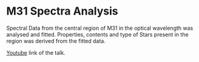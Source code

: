 # M31 Spectra Analysis

Spectral Data from the central region of M31 in the optical wavelength was analysed and fitted. Properties, contents and type of Stars present in the region was derived from the fitted data.

[Youtube](https://youtu.be/ChSKIlgKt3g) link of the talk.

